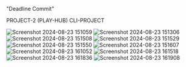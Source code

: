 "Deadline Commit"

PROJECT-2 (PLAY-HUB) CLI-PROJECT

![Screenshot 2024-08-23 151059](https://github.com/user-attachments/assets/9a9b58ab-628a-413b-ae83-d7d35feace39)
![Screenshot 2024-08-23 151306](https://github.com/user-attachments/assets/a30443bd-d75a-4c59-98f1-6383e001092b)
![Screenshot 2024-08-23 151508](https://github.com/user-attachments/assets/8a941bf6-a918-42f9-b11e-cfcf7a226ce0)
![Screenshot 2024-08-23 151529](https://github.com/user-attachments/assets/8093fe36-83d7-44ec-8ddb-397acc288b73)
![Screenshot 2024-08-23 151550](https://github.com/user-attachments/assets/a35a4b83-ed4b-41eb-bd3f-c64ad33cd38b)
![Screenshot 2024-08-23 151607](https://github.com/user-attachments/assets/8db9bdf3-69bb-4e37-8825-c292248a3893)
![Screenshot 2024-08-23 161052](https://github.com/user-attachments/assets/488187ef-97bb-4560-80d4-a367f09e9aa5)
![Screenshot 2024-08-23 161518](https://github.com/user-attachments/assets/45332b76-4af0-4541-9c5e-df3a6c813327)
![Screenshot 2024-08-23 161836](https://github.com/user-attachments/assets/f17e25ef-f86b-479d-8643-cef96551d911)
![Screenshot 2024-08-23 161908](https://github.com/user-attachments/assets/4569754e-94de-46b3-8c18-e876a0221570)
